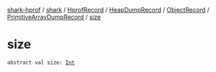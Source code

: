 [shark-hprof](../../../../../index.md) / [shark](../../../../index.md) / [HprofRecord](../../../index.md) / [HeapDumpRecord](../../index.md) / [ObjectRecord](../index.md) / [PrimitiveArrayDumpRecord](index.md) / [size](./size.md)

# size

`abstract val size: `[`Int`](https://kotlinlang.org/api/latest/jvm/stdlib/kotlin/-int/index.html)